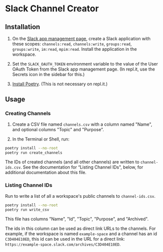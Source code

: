 # Slack Channel Creator

## Installation

1. On the [Slack app management page](https://api.slack.com/apps), create a Slack application with these scopes: `channels:read`, `channels:write`, `groups:read`, `groups:write`, `im:read`, `mpim:read`. Install the application in the workspace.

2. Set the `SLACK_OAUTH_TOKEN` environment variable to the value of the User OAuth Token from the Slack app management page. (In repl.it, use the Secrets icon in the sidebar for this.)

3. [Install Poetry](http://python-poetry.org/docs/). (This is not necessary on repl.it.)

## Usage

### Creating Channels

1. Create a CSV file named `channels.csv` with a column named "Name", and optional columns "Topic" and "Purpose".

2. In the Terminal or Shell, run:

  ```sh
  poetry install --no-root
  poetry run create_channels
  ```

The IDs of created channels (and all other channels) are written to `channel-ids.csv`.
See the documentation for “Listing Channel IDs", below, for additional documentation about this file.

### Listing Channel IDs

Run  to write a list of all a workspace's public channels to `channel-ids.csv`.

```sh
poetry install --no-root
poetry run write_csv
```

This file has columns "Name", "Id", "Topic", "Purpose", and "Archived".

The ids in this column can be used as direct link URLs to the channels. For example, if the workspace is named `example-space` and a channel has an id `C3D404E10ED`, this id can be used in the URL for a direct link: `https://example-space.slack.com/archives/C3D404E10ED`.
